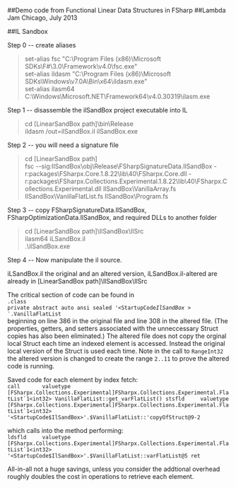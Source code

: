 ##Demo code from Functional Linear Data Structures in FSharp
##Lambda Jam Chicago, July 2013

##IL Sandbox

Step 0 -- create aliases 

>set-alias fsc "C:\Program Files (x86)\Microsoft SDKs\F#\3.0\Framework\v4.0\fsc.exe"<br/>
>set-alias ildasm "C:\Program Files (x86)\Microsoft SDKs\Windows\v7.0A\Bin\x64\ildasm.exe"<br/>
>set-alias ilasm64 C:\Windows\Microsoft.NET\Framework64\v4.0.30319\ilasm.exe<br/>

Step 1 -- disassemble the ilSandBox project executable into IL

>cd [LinearSandBox path]\bin\Release<br/>
>ildasm /out=ilSandBox.il ilSandBox.exe

Step 2 -- you will need a signature file 

>cd [LinearSandBox path]<br/>
>fsc --sig:IlSandBox\obj\Release\FSharpSignatureData.IlSandBox -r:packages\FSharpx.Core.1.8.22\lib\40\FSharpx.Core.dll -r:packages\FSharpx.Collections.Experimental.1.8.22\lib\40\FSharpx.Collections.Experimental.dll IlSandBox\VanillaArray.fs IlSandBox\VanillaFlatList.fs IlSandBox\Program.fs 

Step 3 -- copy FSharpSignatureData.IlSandBox, FSharpOptimizationData.IlSandBox, and required DLLs to another folder

>cd [LinearSandBox path]\IlSandBox\IlSrc<br/>
>ilasm64 iLSandBox.il<br/>
>.\ilSandBox.exe 

Step 4 -- Now manipulate the il source. 

iLSandBox.il the original and an altered version, iLSandBox.il-altered are already in [LinearSandBox path]\IlSandBox\IlSrc

The critical section of code can be found in<br/> 
<code>.class private abstract auto ansi sealed '&lt;StartupCode$IlSandBox>'.$VanillaFlatList</code><br/>
beginning on line 386 in the original file and line 308 in the altered file. (The properties, getters, and setters associated with the unneccessary Struct copies has also been eliminated.) The altered file does not copy the orginal local Struct each time an indexed element is accessed. Instead the original local version of the Struct is used each time. Note in the call to <code>RangeInt32</code> the altered version is changed to create the range <code>2..11</code> to prove the altered code is running.

Saved code for each element by index fetch:<br/>
```call       valuetype [FSharpx.Collections.Experimental]FSharpx.Collections.Experimental.FlatList`1<int32> VanillaFlatList::get_varFlatList()
stsfld     valuetype [FSharpx.Collections.Experimental]FSharpx.Collections.Experimental.FlatList`1<int32> '<StartupCode$IlSandBox>'.$VanillaFlatList::'copyOfStruct@9-2```
	
which calls into the method performing:<br/>
```ldsfld     valuetype [FSharpx.Collections.Experimental]FSharpx.Collections.Experimental.FlatList`1<int32> '<StartupCode$IlSandBox>'.$VanillaFlatList::varFlatList@5
ret```

All-in-all not a huge savings, unless you consider the addtional overhead roughly doubles the cost in operations to retrieve each element.
